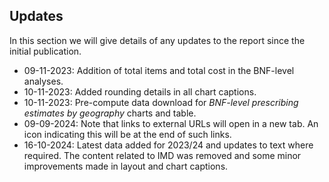 ## Updates

In this section we will give details of any updates to the report since the initial publication.

- 09-11-2023: Addition of total items and total cost in the BNF-level analyses.
- 10-11-2023: Added rounding details in all chart captions.
- 10-11-2023: Pre-compute data download for _BNF-level prescribing estimates by geography_ charts and table.
- 09-09-2024: Note that links to external URLs will open in a new tab. An icon indicating this will be at the end of such links.
- 16-10-2024: Latest data added for 2023/24 and updates to text where required. The content related to IMD was removed and some minor improvements made in layout and chart captions.
